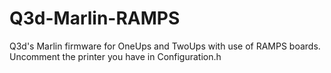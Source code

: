 # Q3d-Marlin-RAMPS
Q3d's Marlin firmware for OneUps and TwoUps with use of RAMPS boards.
Uncomment the printer you have in Configuration.h